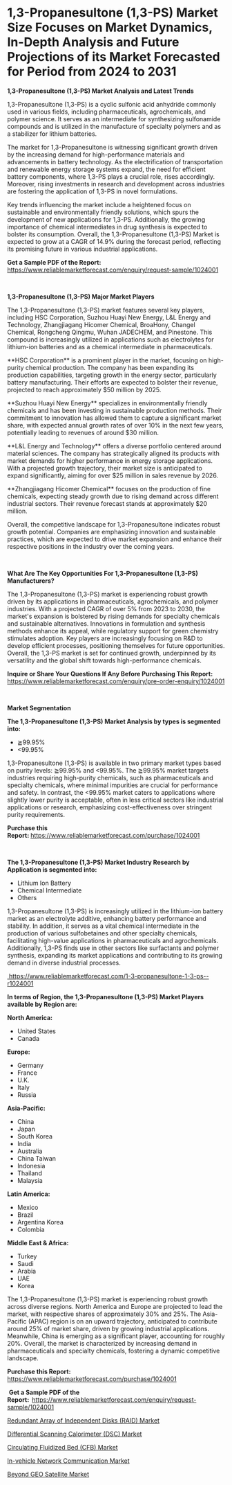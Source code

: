 <p><h1>1,3-Propanesultone (1,3-PS) Market Size Focuses on Market Dynamics, In-Depth Analysis and Future Projections of its Market Forecasted for Period from 2024 to 2031</h1></p><p><strong>1,3-Propanesultone (1,3-PS) Market Analysis and Latest Trends</strong></p>
<p><p>1,3-Propanesultone (1,3-PS) is a cyclic sulfonic acid anhydride commonly used in various fields, including pharmaceuticals, agrochemicals, and polymer science. It serves as an intermediate for synthesizing sulfonamide compounds and is utilized in the manufacture of specialty polymers and as a stabilizer for lithium batteries. </p><p>The market for 1,3-Propanesultone is witnessing significant growth driven by the increasing demand for high-performance materials and advancements in battery technology. As the electrification of transportation and renewable energy storage systems expand, the need for efficient battery components, where 1,3-PS plays a crucial role, rises accordingly. Moreover, rising investments in research and development across industries are fostering the application of 1,3-PS in novel formulations.</p><p>Key trends influencing the market include a heightened focus on sustainable and environmentally friendly solutions, which spurs the development of new applications for 1,3-PS. Additionally, the growing importance of chemical intermediates in drug synthesis is expected to bolster its consumption. Overall, the 1,3-Propanesultone (1,3-PS) Market is expected to grow at a CAGR of 14.9% during the forecast period, reflecting its promising future in various industrial applications.</p></p>
<p><strong>Get a Sample PDF of the Report:&nbsp;</strong> <a href="https://www.reliablemarketforecast.com/enquiry/request-sample/1024001?utm_campaign=1108&utm_medium=2&utm_source=Github&utm_content=ia&utm_term=11102024&utm_id=13-propanesultone-13-ps">https://www.reliablemarketforecast.com/enquiry/request-sample/1024001</a></p>
<p>&nbsp;</p>
<p><strong>1,3-Propanesultone (1,3-PS) Major Market Players</strong></p>
<p><p>The 1,3-Propanesultone (1,3-PS) market features several key players, including HSC Corporation, Suzhou Huayi New Energy, L&L Energy and Technology, Zhangjiagang Hicomer Chemical, BroaHony, Changel Chemical, Rongcheng Qingmu, Wuhan JADECHEM, and Pinestone. This compound is increasingly utilized in applications such as electrolytes for lithium-ion batteries and as a chemical intermediate in pharmaceuticals.</p><p>**HSC Corporation** is a prominent player in the market, focusing on high-purity chemical production. The company has been expanding its production capabilities, targeting growth in the energy sector, particularly battery manufacturing. Their efforts are expected to bolster their revenue, projected to reach approximately $50 million by 2025.</p><p>**Suzhou Huayi New Energy** specializes in environmentally friendly chemicals and has been investing in sustainable production methods. Their commitment to innovation has allowed them to capture a significant market share, with expected annual growth rates of over 10% in the next few years, potentially leading to revenues of around $30 million.</p><p>**L&L Energy and Technology** offers a diverse portfolio centered around material sciences. The company has strategically aligned its products with market demands for higher performance in energy storage applications. With a projected growth trajectory, their market size is anticipated to expand significantly, aiming for over $25 million in sales revenue by 2026.</p><p>**Zhangjiagang Hicomer Chemical** focuses on the production of fine chemicals, expecting steady growth due to rising demand across different industrial sectors. Their revenue forecast stands at approximately $20 million.</p><p>Overall, the competitive landscape for 1,3-Propanesultone indicates robust growth potential. Companies are emphasizing innovation and sustainable practices, which are expected to drive market expansion and enhance their respective positions in the industry over the coming years.</p></p>
<p>&nbsp;</p>
<p><strong>What Are The Key Opportunities For 1,3-Propanesultone (1,3-PS) Manufacturers?</strong></p>
<p><p>The 1,3-Propanesultone (1,3-PS) market is experiencing robust growth driven by its applications in pharmaceuticals, agrochemicals, and polymer industries. With a projected CAGR of over 5% from 2023 to 2030, the market's expansion is bolstered by rising demands for specialty chemicals and sustainable alternatives. Innovations in formulation and synthesis methods enhance its appeal, while regulatory support for green chemistry stimulates adoption. Key players are increasingly focusing on R&D to develop efficient processes, positioning themselves for future opportunities. Overall, the 1,3-PS market is set for continued growth, underpinned by its versatility and the global shift towards high-performance chemicals.</p></p>
<p><strong>Inquire or Share Your Questions If Any Before Purchasing This Report:</strong> <a href="https://www.reliablemarketforecast.com/enquiry/pre-order-enquiry/1024001?utm_campaign=1108&utm_medium=2&utm_source=Github&utm_content=ia&utm_term=11102024&utm_id=13-propanesultone-13-ps">https://www.reliablemarketforecast.com/enquiry/pre-order-enquiry/1024001</a></p>
<p>&nbsp;</p>
<p><strong>Market Segmentation</strong></p>
<p><strong>The 1,3-Propanesultone (1,3-PS) Market Analysis by types is segmented into:</strong></p>
<p><ul><li>≧99.95%</li><li><99.95%</li></ul></p>
<p><p>1,3-Propanesultone (1,3-PS) is available in two primary market types based on purity levels: ≧99.95% and <99.95%. The ≧99.95% market targets industries requiring high-purity chemicals, such as pharmaceuticals and specialty chemicals, where minimal impurities are crucial for performance and safety. In contrast, the <99.95% market caters to applications where slightly lower purity is acceptable, often in less critical sectors like industrial applications or research, emphasizing cost-effectiveness over stringent purity requirements.</p></p>
<p><strong>Purchase this Report:&nbsp;</strong><a href="https://www.reliablemarketforecast.com/purchase/1024001?utm_campaign=1108&utm_medium=2&utm_source=Github&utm_content=ia&utm_term=11102024&utm_id=13-propanesultone-13-ps">https://www.reliablemarketforecast.com/purchase/1024001</a></p>
<p>&nbsp;</p>
<p><strong>The 1,3-Propanesultone (1,3-PS) Market Industry Research by Application is segmented into:</strong></p>
<p><ul><li>Lithium Ion Battery</li><li>Chemical Intermediate</li><li>Others</li></ul></p>
<p><p>1,3-Propanesultone (1,3-PS) is increasingly utilized in the lithium-ion battery market as an electrolyte additive, enhancing battery performance and stability. In addition, it serves as a vital chemical intermediate in the production of various sulfobetaines and other specialty chemicals, facilitating high-value applications in pharmaceuticals and agrochemicals. Additionally, 1,3-PS finds use in other sectors like surfactants and polymer synthesis, expanding its market applications and contributing to its growing demand in diverse industrial processes.</p></p>
<p><a href="https://www.reliablemarketforecast.com/1-3-propanesultone-1-3-ps--r1024001?utm_campaign=1108&utm_medium=2&utm_source=Github&utm_content=ia&utm_term=11102024&utm_id=13-propanesultone-13-ps">&nbsp;https://www.reliablemarketforecast.com/1-3-propanesultone-1-3-ps--r1024001</a></p>
<p><strong>In terms of Region, the 1,3-Propanesultone (1,3-PS) Market Players available by Region are:</strong></p>
<p>
    <p> <strong> North America: </strong>
        <ul>
            <li>United States</li>
            <li>Canada</li>
        </ul>
        </p> 
    <p> <strong> Europe: </strong>
        <ul>
            <li>Germany</li>
            <li>France</li>
            <li>U.K.</li>
            <li>Italy</li>
            <li>Russia</li>
        </ul>
        </p> 
    <p> <strong> Asia-Pacific: </strong>
        <ul>
            <li>China</li>
            <li>Japan</li>
            <li>South Korea</li>
            <li>India</li>
            <li>Australia</li>
            <li>China Taiwan</li>
            <li>Indonesia</li>
            <li>Thailand</li>
            <li>Malaysia</li>
        </ul>
        </p> 
    <p> <strong> Latin America: </strong>
        <ul>
            <li>Mexico</li>
            <li>Brazil</li>
            <li>Argentina Korea</li>
            <li>Colombia</li>
        </ul>
        </p> 
    <p> <strong> Middle East & Africa: </strong>
        <ul>
            <li>Turkey</li>
            <li>Saudi</li>
            <li>Arabia</li>
            <li>UAE</li>
            <li>Korea</li>
        </ul>
    </p>
    </p>
<p><p>The 1,3-Propanesultone (1,3-PS) market is experiencing robust growth across diverse regions. North America and Europe are projected to lead the market, with respective shares of approximately 30% and 25%. The Asia-Pacific (APAC) region is on an upward trajectory, anticipated to contribute around 25% of market share, driven by growing industrial applications. Meanwhile, China is emerging as a significant player, accounting for roughly 20%. Overall, the market is characterized by increasing demand in pharmaceuticals and specialty chemicals, fostering a dynamic competitive landscape.</p></p>
<p><strong>Purchase this Report: </strong><a href="https://www.reliablemarketforecast.com/purchase/1024001?utm_campaign=1108&utm_medium=2&utm_source=Github&utm_content=ia&utm_term=11102024&utm_id=13-propanesultone-13-ps">https://www.reliablemarketforecast.com/purchase/1024001</a></p>
<p>&nbsp;<strong>Get a Sample PDF of the Report:&nbsp;&nbsp;</strong><a href="https://www.reliablemarketforecast.com/enquiry/request-sample/1024001?utm_campaign=1108&utm_medium=2&utm_source=Github&utm_content=ia&utm_term=11102024&utm_id=13-propanesultone-13-ps">https://www.reliablemarketforecast.com/enquiry/request-sample/1024001</a></p>
<p><strong></strong></p>
<p><p><a href="https://www.linkedin.com/pulse/disruption-innovation-redundant-array-independent-disks-raid-avg7c?utm_campaign=1108&utm_medium=2&utm_source=Github&utm_content=ia&utm_term=11102024&utm_id=13-propanesultone-13-ps">Redundant Array of Independent Disks (RAID) Market</a></p><p><a href="https://www.linkedin.com/pulse/global-differential-scanning-calorimeter-dsc-market-trends-forecasts-jmrcf?utm_campaign=1108&utm_medium=2&utm_source=Github&utm_content=ia&utm_term=11102024&utm_id=13-propanesultone-13-ps">Differential Scanning Calorimeter (DSC) Market</a></p><p><a href="https://www.linkedin.com/pulse/circulating-fluidized-bed-cfb-market-revolution-2024-2031-5fmjf?utm_campaign=1108&utm_medium=2&utm_source=Github&utm_content=ia&utm_term=11102024&utm_id=13-propanesultone-13-ps">Circulating Fluidized Bed (CFB) Market</a></p><p><a href="https://issuu.com/reportprime-2/docs/in-vehicle-network-communication-ma_478fc101ba1b20?utm_campaign=1108&utm_medium=2&utm_source=Github&utm_content=ia&utm_term=11102024&utm_id=13-propanesultone-13-ps">In-vehicle Network Communication Market</a></p><p><a href="https://issuu.com/reportprime-2/docs/beyond-geo-satellite-market-size-20_5328fd980561e3?utm_campaign=1108&utm_medium=2&utm_source=Github&utm_content=ia&utm_term=11102024&utm_id=13-propanesultone-13-ps">Beyond GEO Satellite Market</a></p></p>